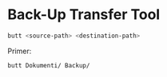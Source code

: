 # Back-Up Transfer Tool

```bash
butt <source-path> <destination-path>
```

Primer:

```bash
butt Dokumenti/ Backup/
```
